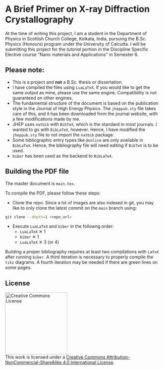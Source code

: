 # A Brief Primer on X-ray Diffraction Crystallography

At the time of writing this project, I am a student in the Department of Physics in Scottish Church College, Kolkata, India, pursuing the B.Sc. Physics (Honours) program under the University of Calcutta.
I will be submitting this project for the *tutorial* portion in the Discipline Specific Elective course "Nano materials and Applications" in Semester 6.

## Please note:

 - This is a project and **not** a B.Sc. thesis or dissertation.
 - I have compiled the files using `LuaLaTeX`. If you would like to get the same output as mine, please use the same engine. Compatibility is not guaranteed on other engines.
 - The fundamental structure of the document is based on the publication style in the Journal of High Energy Physics. The `jheppub.sty` file takes care of this, and it has been downloaded from the journal website, with a few modifications made by me.
 - JHEP uses `natbib` with `BibTeX`, which is the standard in most journals. I wanted to go with `BibLaTeX`, however. Hence, I have modified the `jheppub.sty` file to not import the `natbib` package.
 - Some bibliographic entry types like `@online` are only available in `BibLaTeX`. Hence, the bibliography file will need editing if `BibTeX` is to be used.
 -  `biber` has been used as the backend to `BibLaTeX`.

## Building the PDF file

The master document is `main.tex`.

To compile the PDF, please follow these steps:

 - Clone the repo. Since a lot of images are also indexed in git, you may like to only clone the latest commit on the `main` branch using:
 
 ```bash
 git clone --depth=1 <repo_url>
 ```
 
 - Execute `LuaLaTeX` and `biber` in the followng order:
    - `LuaLaTeX` ✕  1
    - `biber` ✕  1
    - `LuaLaTeX` ✕  3 (or 4)

Building a proper bibliography requires at least two compilations with `LaTeX` after running `biber`. A third iteration is necessary to properly compile the `tikz` diagrams. A fourth iteration may be needed if there are green lines on some pages.

## License

<a rel="license" href="http://creativecommons.org/licenses/by-nc-sa/4.0/"><img alt="Creative Commons License" width="200" src="https://mirrors.creativecommons.org/presskit/buttons/88x31/png/by-nc-sa.png" /></a><br />This work is licensed under a <a rel="license" href="http://creativecommons.org/licenses/by-nc-sa/4.0/">Creative Commons Attribution-NonCommercial-ShareAlike 4.0 International License</a>.
